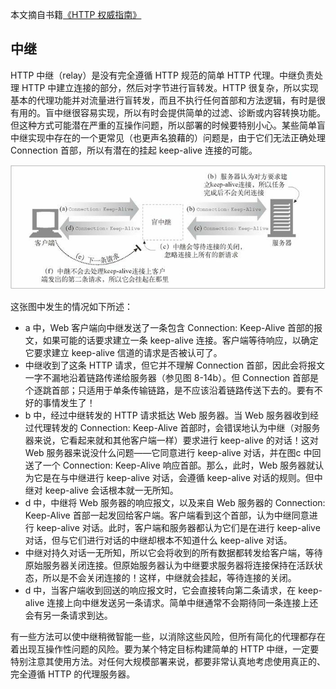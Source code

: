 本文摘自书籍[《HTTP 权威指南》](https://www.amazon.cn/dp/B008XFDQ14/ref=sr_1_1?s=books&ie=UTF8&qid=1527513120&sr=1-1&keywords=http%E6%9D%83%E5%A8%81%E6%8C%87%E5%8D%97) 

## 中继

HTTP 中继（relay）是没有完全遵循 HTTP 规范的简单 HTTP 代理。中继负责处理 HTTP 中建立连接的部分，然后对字节进行盲转发。HTTP 很复杂，所以实现基本的代理功能并对流量进行盲转发，而且不执行任何首部和方法逻辑，有时是很有用的。盲中继很容易实现，所以有时会提供简单的过滤、诊断或内容转换功能。但这种方式可能潜在严重的互操作问题，所以部署的时候要特别小心。某些简单盲中继实现中存在的一个更常见（也更声名狼藉的）问题是，由于它们无法正确处理 Connection 首部，所以有潜在的挂起 keep-alive 连接的可能。

![img](./images/rely-ka.png)  

这张图中发生的情况如下所述：

- a 中，Web 客户端向中继发送了一条包含 Connection: Keep-Alive 首部的报文，如果可能的话要求建立一条 keep-alive 连接。客户端等待响应，以确定它要求建立 keep-alive 信道的请求是否被认可了。
- 中继收到了这条 HTTP 请求，但它并不理解 Connection 首部，因此会将报文一字不漏地沿着链路传递给服务器（参见图 8-14b）。但 Connection 首部是个逐跳首部；只适用于单条传输链路，是不应该沿着链路传送下去的。要有不好的事情发生了！
- b 中，经过中继转发的 HTTP 请求抵达 Web 服务器。当 Web 服务器收到经过代理转发的 Connection: Keep-Alive 首部时，会错误地认为中继（对服务器来说，它看起来就和其他客户端一样）要求进行 keep-alive 的对话！这对 Web 服务器来说没什么问题——它同意进行 keep-alive 对话，并在图c 中回送了一个 Connection: Keep-Alive 响应首部。那么，此时，Web 服务器就认为它是在与中继进行 keep-alive 对话，会遵循 keep-alive 对话的规则。但中继对 keep-alive 会话根本就一无所知。
- d 中，中继将 Web 服务器的响应报文，以及来自 Web 服务器的 Connection: Keep-Alive 首部一起发回给客户端。客户端看到这个首部，认为中继同意进行 keep-alive 对话。此时，客户端和服务器都认为它们是在进行 keep-alive 对话，但与它们进行对话的中继却根本不知道什么 keep-alive 对话。
- 中继对持久对话一无所知，所以它会将收到的所有数据都转发给客户端，等待原始服务器关闭连接。但原始服务器认为中继要求服务器将连接保持在活跃状态，所以是不会关闭连接的！这样，中继就会挂起，等待连接的关闭。
- d 中，当客户端收到回送的响应报文时，它会直接转向第二条请求，在 keep-alive 连接上向中继发送另一条请求。简单中继通常不会期待同一条连接上还会有另一条请求到达。

有一些方法可以使中继稍微智能一些，以消除这些风险，但所有简化的代理都存在着出现互操作性问题的风险。要为某个特定目标构建简单的 HTTP 中继，一定要特别注意其使用方法。对任何大规模部署来说，都要非常认真地考虑使用真正的、完全遵循 HTTP 的代理服务器。